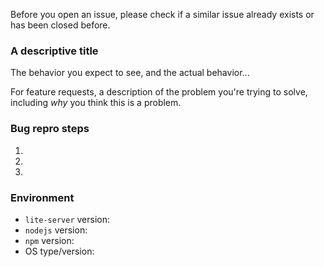 Before you open an issue, please check if a similar issue already exists or has been closed before.

### A descriptive title
The behavior you expect to see, and the actual behavior...

For feature requests, a description of the problem you're trying to solve, including *why* you think this is a problem.

### Bug repro steps
1. 
2. 
3. 

### Environment
- `lite-server` version:
- `nodejs` version:
- `npm` version:
- OS type/version:
